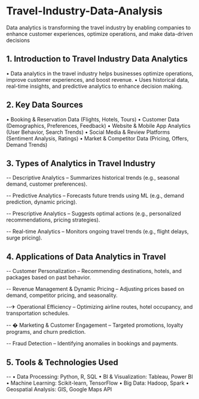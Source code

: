 # Travel-Industry-Data-Analysis
Data analytics is transforming the travel industry by enabling companies to enhance customer experiences, optimize operations, and make data-driven decisions

## 1. Introduction to Travel Industry Data Analytics 
• Data analytics in the travel industry helps businesses optimize operations, improve 
customer experiences, and boost revenue. 
• Uses historical data, real-time insights, and predictive analytics to enhance decision
making. 

## 2. Key Data Sources 
• Booking & Reservation Data (Flights, Hotels, Tours) 
• Customer Data (Demographics, Preferences, Feedback) 
• Website & Mobile App Analytics (User Behavior, Search Trends) 
• Social Media & Review Platforms (Sentiment Analysis, Ratings) 
• Market & Competitor Data (Pricing, Offers, Demand Trends)

## 3. Types of Analytics in Travel Industry 

-- Descriptive Analytics – Summarizes historical trends (e.g., seasonal demand, customer 
preferences). 

-- Predictive Analytics – Forecasts future trends using ML (e.g., demand prediction, dynamic 
pricing). 

-- Prescriptive Analytics – Suggests optimal actions (e.g., personalized recommendations, 
pricing strategies). 

-- Real-time Analytics – Monitors ongoing travel trends (e.g., flight delays, surge pricing). 

## 4. Applications of Data Analytics in Travel

-- Customer Personalization – Recommending destinations, hotels, and packages based on 
past behavior. 

-- Revenue Management & Dynamic Pricing – Adjusting prices based on demand, 
competitor pricing, and seasonality. 

--✈ Operational Efficiency – Optimizing airline routes, hotel occupancy, and transportation 
schedules. 

-- � Marketing & Customer Engagement – Targeted promotions, loyalty programs, and churn 
prediction. 

-- Fraud Detection – Identifying anomalies in bookings and payments. 

## 5. Tools & Technologies Used 
-- • Data Processing: Python, R, SQL 
• BI & Visualization: Tableau, Power BI 
• Machine Learning: Scikit-learn, TensorFlow 
• Big Data: Hadoop, Spark 
• Geospatial Analysis: GIS, Google Maps API
